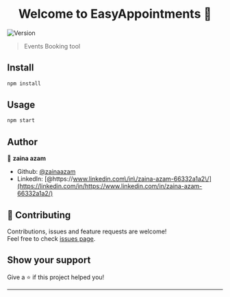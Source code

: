 <h1 align="center">Welcome to EasyAppointments 👋</h1>
<p>
  <img alt="Version" src="https://img.shields.io/badge/version-1.0-blue.svg?cacheSeconds=2592000" />
</p>

> Events Booking tool

## Install

```sh
npm install
```

## Usage

```sh
npm start
```

## Author

👤 **zaina azam**

- Github: [@zainaazam](https://github.com/zainaazam)
- LinkedIn: [@https:\/\/www.linkedin.com\/in\/zaina-azam-66332a1a2\/](https://linkedin.com/in/https://www.linkedin.com/in/zaina-azam-66332a1a2/)

## 🤝 Contributing

Contributions, issues and feature requests are welcome!<br />Feel free to check [issues page](https://github.com/zainaazam/BookToBook/issues).

## Show your support

Give a ⭐️ if this project helped you!

---
